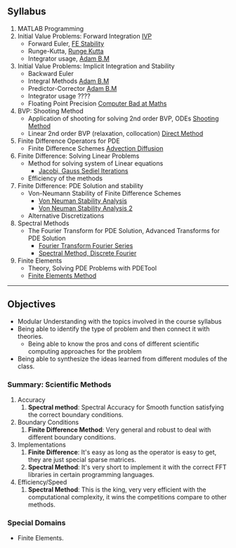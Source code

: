 ## Syllabus

1. MATLAB Programming
2. Initial Value Problems: Forward Integration [IVP](IVP.md)
	* Forward Euler, [FE Stability](FE%20Stability.md)
	* Runge-Kutta, [Runge Kutta](Runge%20Kutta.md)
	* Integrator usage, [Adam B.M](Adam%20B.M.md)
3. Initial Value Problems: Implicit Integration and Stability 
 	* Backward Euler 
 	* Integral Methods [Adam B.M](Adam%20B.M.md) 
 	* Predictor-Corrector [Adam B.M](Adam%20B.M.md)
 	* Integrator usage ????
 	* Floating Point Precision [Computer Bad at Maths](Computer%20Bad%20at%20Maths.md)
4. BVP: Shooting Method
	* Application of shooting for solving 2nd order BVP, ODEs [Shooting Method](Shooting%20Method.md)
	* Linear 2nd order BVP (relaxation, collocation) [Direct Method](Direct%20Method.md)
5. Finite Difference Operators for PDE
	* Finite Difference Schemes [Advection Diffusion](Advection%20Diffusion.md)
6. Finite Difference: Solving Linear Problems
	* Method for solving system of Linear equations 
		* [Jacobi, Gauss Sediel Iterations](Jacobi,%20Gauss%20Sediel%20Iterations.md)
	* Efficiency of the methods
7. Finite Difference: PDE Solution and stability
	* Von-Neumann Stability of Finite Difference Schemes
		* [Von Neuman Stability Analysis](Von%20Neuman%20Stability%20Analysis.md)
		* [Von Neuman Stability Analysis 2](Von%20Neuman%20Stability%20Analysis%202.md)
	* Alternative Discretizations
8. Spectral Methods
	* The Fourier Transform for PDE Solution, Advanced Transforms for PDE Solution
		* [Fourier Transform Fourier Series](Fourier%20Transform%20Fourier%20Series.md)
		* [Spectral Method, Discrete Fourier](Spectral%20Method,%20Discrete%20Fourier.md)
9. Finite Elements
	* Theory, Solving PDE Problems with PDETool
	* [Finite Elements Method](Finite%20Elements%20Method.md)

---

## Objectives
* Modular Understanding with the topics involved in the course syllabus
* Being able to identify the type of problem and then connect it with theories. 
	* Being able to know the pros and cons of different scientific computing approaches for the problem 
* Being able to synthesize the ideas learned from different modules of the class. 

### Summary: Scientific Methods 

1. Accuracy
	1. **Spectral method**: Spectral Accuracy for Smooth function satisfying the correct boundary conditions. 
2. Boundary Conditions 
	1. **Finite Difference Method**: Very general and robust to deal with different boundary conditions. 
3. Implementations
	1. **Finite Difference**: It's easy as long as the operator is easy to get, they are just special sparse matrices. 
	2. **Spectral Method**: It's very short to implement it with the correct FFT libraries in certain programming languages. 
4. Efficiency/Speed
	1. **Spectral Method**: This is the king, very very efficient with the computational complexity, it wins the competitions compare to other methods. 

### Special Domains

* Finite Elements. 